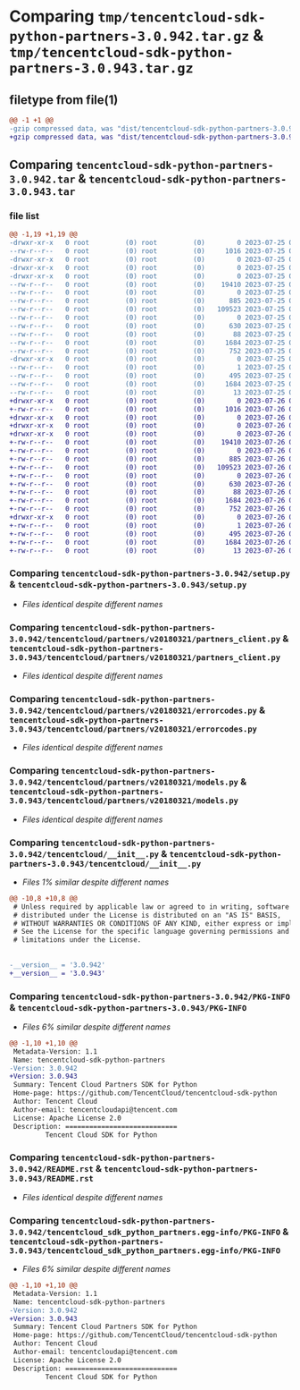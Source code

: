 # Comparing `tmp/tencentcloud-sdk-python-partners-3.0.942.tar.gz` & `tmp/tencentcloud-sdk-python-partners-3.0.943.tar.gz`

## filetype from file(1)

```diff
@@ -1 +1 @@
-gzip compressed data, was "dist/tencentcloud-sdk-python-partners-3.0.942.tar", last modified: Tue Jul 25 04:22:48 2023, max compression
+gzip compressed data, was "dist/tencentcloud-sdk-python-partners-3.0.943.tar", last modified: Wed Jul 26 00:42:05 2023, max compression
```

## Comparing `tencentcloud-sdk-python-partners-3.0.942.tar` & `tencentcloud-sdk-python-partners-3.0.943.tar`

### file list

```diff
@@ -1,19 +1,19 @@
-drwxr-xr-x   0 root         (0) root         (0)        0 2023-07-25 04:22:48.000000 tencentcloud-sdk-python-partners-3.0.942/
--rw-r--r--   0 root         (0) root         (0)     1016 2023-07-25 04:22:48.000000 tencentcloud-sdk-python-partners-3.0.942/setup.py
-drwxr-xr-x   0 root         (0) root         (0)        0 2023-07-25 04:22:48.000000 tencentcloud-sdk-python-partners-3.0.942/tencentcloud/
-drwxr-xr-x   0 root         (0) root         (0)        0 2023-07-25 04:22:48.000000 tencentcloud-sdk-python-partners-3.0.942/tencentcloud/partners/
-drwxr-xr-x   0 root         (0) root         (0)        0 2023-07-25 04:22:48.000000 tencentcloud-sdk-python-partners-3.0.942/tencentcloud/partners/v20180321/
--rw-r--r--   0 root         (0) root         (0)    19410 2023-07-25 04:22:48.000000 tencentcloud-sdk-python-partners-3.0.942/tencentcloud/partners/v20180321/partners_client.py
--rw-r--r--   0 root         (0) root         (0)        0 2023-07-25 04:22:48.000000 tencentcloud-sdk-python-partners-3.0.942/tencentcloud/partners/v20180321/__init__.py
--rw-r--r--   0 root         (0) root         (0)      885 2023-07-25 04:22:48.000000 tencentcloud-sdk-python-partners-3.0.942/tencentcloud/partners/v20180321/errorcodes.py
--rw-r--r--   0 root         (0) root         (0)   109523 2023-07-25 04:22:48.000000 tencentcloud-sdk-python-partners-3.0.942/tencentcloud/partners/v20180321/models.py
--rw-r--r--   0 root         (0) root         (0)        0 2023-07-25 04:22:48.000000 tencentcloud-sdk-python-partners-3.0.942/tencentcloud/partners/__init__.py
--rw-r--r--   0 root         (0) root         (0)      630 2023-07-25 04:22:48.000000 tencentcloud-sdk-python-partners-3.0.942/tencentcloud/__init__.py
--rw-r--r--   0 root         (0) root         (0)       88 2023-07-25 04:22:48.000000 tencentcloud-sdk-python-partners-3.0.942/setup.cfg
--rw-r--r--   0 root         (0) root         (0)     1684 2023-07-25 04:22:48.000000 tencentcloud-sdk-python-partners-3.0.942/PKG-INFO
--rw-r--r--   0 root         (0) root         (0)      752 2023-07-25 04:22:48.000000 tencentcloud-sdk-python-partners-3.0.942/README.rst
-drwxr-xr-x   0 root         (0) root         (0)        0 2023-07-25 04:22:48.000000 tencentcloud-sdk-python-partners-3.0.942/tencentcloud_sdk_python_partners.egg-info/
--rw-r--r--   0 root         (0) root         (0)        1 2023-07-25 04:22:48.000000 tencentcloud-sdk-python-partners-3.0.942/tencentcloud_sdk_python_partners.egg-info/dependency_links.txt
--rw-r--r--   0 root         (0) root         (0)      495 2023-07-25 04:22:48.000000 tencentcloud-sdk-python-partners-3.0.942/tencentcloud_sdk_python_partners.egg-info/SOURCES.txt
--rw-r--r--   0 root         (0) root         (0)     1684 2023-07-25 04:22:48.000000 tencentcloud-sdk-python-partners-3.0.942/tencentcloud_sdk_python_partners.egg-info/PKG-INFO
--rw-r--r--   0 root         (0) root         (0)       13 2023-07-25 04:22:48.000000 tencentcloud-sdk-python-partners-3.0.942/tencentcloud_sdk_python_partners.egg-info/top_level.txt
+drwxr-xr-x   0 root         (0) root         (0)        0 2023-07-26 00:42:05.000000 tencentcloud-sdk-python-partners-3.0.943/
+-rw-r--r--   0 root         (0) root         (0)     1016 2023-07-26 00:42:04.000000 tencentcloud-sdk-python-partners-3.0.943/setup.py
+drwxr-xr-x   0 root         (0) root         (0)        0 2023-07-26 00:42:05.000000 tencentcloud-sdk-python-partners-3.0.943/tencentcloud/
+drwxr-xr-x   0 root         (0) root         (0)        0 2023-07-26 00:42:05.000000 tencentcloud-sdk-python-partners-3.0.943/tencentcloud/partners/
+drwxr-xr-x   0 root         (0) root         (0)        0 2023-07-26 00:42:05.000000 tencentcloud-sdk-python-partners-3.0.943/tencentcloud/partners/v20180321/
+-rw-r--r--   0 root         (0) root         (0)    19410 2023-07-26 00:42:04.000000 tencentcloud-sdk-python-partners-3.0.943/tencentcloud/partners/v20180321/partners_client.py
+-rw-r--r--   0 root         (0) root         (0)        0 2023-07-26 00:42:04.000000 tencentcloud-sdk-python-partners-3.0.943/tencentcloud/partners/v20180321/__init__.py
+-rw-r--r--   0 root         (0) root         (0)      885 2023-07-26 00:42:04.000000 tencentcloud-sdk-python-partners-3.0.943/tencentcloud/partners/v20180321/errorcodes.py
+-rw-r--r--   0 root         (0) root         (0)   109523 2023-07-26 00:42:04.000000 tencentcloud-sdk-python-partners-3.0.943/tencentcloud/partners/v20180321/models.py
+-rw-r--r--   0 root         (0) root         (0)        0 2023-07-26 00:42:04.000000 tencentcloud-sdk-python-partners-3.0.943/tencentcloud/partners/__init__.py
+-rw-r--r--   0 root         (0) root         (0)      630 2023-07-26 00:42:04.000000 tencentcloud-sdk-python-partners-3.0.943/tencentcloud/__init__.py
+-rw-r--r--   0 root         (0) root         (0)       88 2023-07-26 00:42:05.000000 tencentcloud-sdk-python-partners-3.0.943/setup.cfg
+-rw-r--r--   0 root         (0) root         (0)     1684 2023-07-26 00:42:05.000000 tencentcloud-sdk-python-partners-3.0.943/PKG-INFO
+-rw-r--r--   0 root         (0) root         (0)      752 2023-07-26 00:42:04.000000 tencentcloud-sdk-python-partners-3.0.943/README.rst
+drwxr-xr-x   0 root         (0) root         (0)        0 2023-07-26 00:42:05.000000 tencentcloud-sdk-python-partners-3.0.943/tencentcloud_sdk_python_partners.egg-info/
+-rw-r--r--   0 root         (0) root         (0)        1 2023-07-26 00:42:05.000000 tencentcloud-sdk-python-partners-3.0.943/tencentcloud_sdk_python_partners.egg-info/dependency_links.txt
+-rw-r--r--   0 root         (0) root         (0)      495 2023-07-26 00:42:05.000000 tencentcloud-sdk-python-partners-3.0.943/tencentcloud_sdk_python_partners.egg-info/SOURCES.txt
+-rw-r--r--   0 root         (0) root         (0)     1684 2023-07-26 00:42:05.000000 tencentcloud-sdk-python-partners-3.0.943/tencentcloud_sdk_python_partners.egg-info/PKG-INFO
+-rw-r--r--   0 root         (0) root         (0)       13 2023-07-26 00:42:05.000000 tencentcloud-sdk-python-partners-3.0.943/tencentcloud_sdk_python_partners.egg-info/top_level.txt
```

### Comparing `tencentcloud-sdk-python-partners-3.0.942/setup.py` & `tencentcloud-sdk-python-partners-3.0.943/setup.py`

 * *Files identical despite different names*

### Comparing `tencentcloud-sdk-python-partners-3.0.942/tencentcloud/partners/v20180321/partners_client.py` & `tencentcloud-sdk-python-partners-3.0.943/tencentcloud/partners/v20180321/partners_client.py`

 * *Files identical despite different names*

### Comparing `tencentcloud-sdk-python-partners-3.0.942/tencentcloud/partners/v20180321/errorcodes.py` & `tencentcloud-sdk-python-partners-3.0.943/tencentcloud/partners/v20180321/errorcodes.py`

 * *Files identical despite different names*

### Comparing `tencentcloud-sdk-python-partners-3.0.942/tencentcloud/partners/v20180321/models.py` & `tencentcloud-sdk-python-partners-3.0.943/tencentcloud/partners/v20180321/models.py`

 * *Files identical despite different names*

### Comparing `tencentcloud-sdk-python-partners-3.0.942/tencentcloud/__init__.py` & `tencentcloud-sdk-python-partners-3.0.943/tencentcloud/__init__.py`

 * *Files 1% similar despite different names*

```diff
@@ -10,8 +10,8 @@
 # Unless required by applicable law or agreed to in writing, software
 # distributed under the License is distributed on an "AS IS" BASIS,
 # WITHOUT WARRANTIES OR CONDITIONS OF ANY KIND, either express or implied.
 # See the License for the specific language governing permissions and
 # limitations under the License.
 
 
-__version__ = '3.0.942'
+__version__ = '3.0.943'
```

### Comparing `tencentcloud-sdk-python-partners-3.0.942/PKG-INFO` & `tencentcloud-sdk-python-partners-3.0.943/PKG-INFO`

 * *Files 6% similar despite different names*

```diff
@@ -1,10 +1,10 @@
 Metadata-Version: 1.1
 Name: tencentcloud-sdk-python-partners
-Version: 3.0.942
+Version: 3.0.943
 Summary: Tencent Cloud Partners SDK for Python
 Home-page: https://github.com/TencentCloud/tencentcloud-sdk-python
 Author: Tencent Cloud
 Author-email: tencentcloudapi@tencent.com
 License: Apache License 2.0
 Description: ============================
         Tencent Cloud SDK for Python
```

### Comparing `tencentcloud-sdk-python-partners-3.0.942/README.rst` & `tencentcloud-sdk-python-partners-3.0.943/README.rst`

 * *Files identical despite different names*

### Comparing `tencentcloud-sdk-python-partners-3.0.942/tencentcloud_sdk_python_partners.egg-info/PKG-INFO` & `tencentcloud-sdk-python-partners-3.0.943/tencentcloud_sdk_python_partners.egg-info/PKG-INFO`

 * *Files 6% similar despite different names*

```diff
@@ -1,10 +1,10 @@
 Metadata-Version: 1.1
 Name: tencentcloud-sdk-python-partners
-Version: 3.0.942
+Version: 3.0.943
 Summary: Tencent Cloud Partners SDK for Python
 Home-page: https://github.com/TencentCloud/tencentcloud-sdk-python
 Author: Tencent Cloud
 Author-email: tencentcloudapi@tencent.com
 License: Apache License 2.0
 Description: ============================
         Tencent Cloud SDK for Python
```

